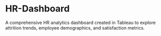 # HR-Dashboard
A comprehensive HR analytics dashboard created in Tableau to explore attrition trends, employee demographics, and satisfaction metrics.
